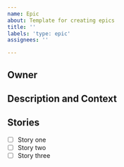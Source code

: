 ```yaml
---
name: Epic
about: Template for creating epics
title: ''
labels: 'type: epic'
assignees: ''

---
```


## Owner ##

## Description and Context ##

## Stories ##

- [ ]  Story one
- [ ]  Story two
- [ ]  Story three
